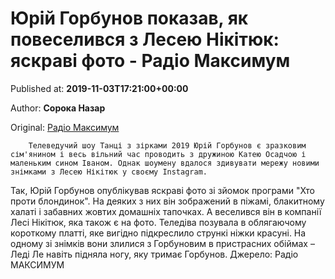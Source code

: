 
# Юрій Горбунов показав, як повеселився з Лесею Нікітюк: яскраві фото - Радіо Максимум

Published at: **2019-11-03T17:21:00+00:00**

Author: **Сорока Назар**

Original: [Радіо Максимум](https://maximum.fm/yurij-gorbunov-pokazav-yak-poveselivsya-z-leseyu-nikityuk-yaskravi-foto_n168995)


        Телеведучий шоу Танці з зірками 2019 Юрій Горбунов є зразковим сім'янином і весь вільний час проводить з дружиною Катею Осадчою і маленьким сином Іваном. Однак шоумену вдалося здивувати мережу новими знімками з Лесею Нікітюк у своєму Instagram.
      
Так, Юрій Горбунов опублікував яскраві фото зі зйомок програми "Хто проти блондинок". На деяких з них він зображений в піжамі, блакитному халаті і забавних жовтих домашніх тапочках. А веселився він в компанії Лесі Нікітюк, яка також є на фото.
Теледіва позувала в облягаючому короткому платті, яке вигідно підкреслило стрункі ніжки красуні. На одному зі знімків вони злилися з Горбуновим в пристрасних обіймах – Леді Ле навіть підняла ногу, яку тримає Горбунов.
Джерело: Радіо МАКСИМУМ
